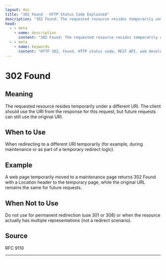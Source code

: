 ```yaml
---
layout: doc
title: "302 Found - HTTP Status Code Explained"
description: "302 Found: The requested resource resides temporarily under a different URI. The client should use the URI from the response for this request, but future req..."
head:
  - - meta
    - name: description
      content: "302 Found: The requested resource resides temporarily under a different URI. The client should use the URI from the response for this request, but future req..."
  - - meta
    - name: keywords
      content: "HTTP 302, Found, HTTP status code, REST API, web development"
---
```


# 302 Found

## Meaning

The requested resource resides temporarily under a different URI. The client should use the URI from the response for this request, but future requests can still use the original URI.

## When to Use

When redirecting to a different URI temporarily (for example, during maintenance or as part of a temporary redirect logic).

## Example

A web page temporarily moved to a maintenance page returns 302 Found with a Location header to the temporary page, while the original URL remains the same for future requests.

## When Not to Use

Do not use for permanent redirection (use 301 or 308) or when the resource actually has multiple representations (not a redirect scenario).

## Source

RFC 9110

---

<div style="margin-top: 40px;">
  <a href="/http-codes/" style="display: inline-block; padding: 12px 24px; background: hsl(var(--primary)); color: white; text-decoration: none; border-radius: var(--radius); font-weight: 500; transition: all 0.2s ease;">← Back to Search</a>
</div>
